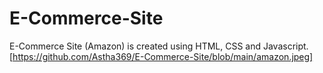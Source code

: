# E-Commerce-Site
E-Commerce Site (Amazon) is created using HTML, CSS and Javascript.
[https://github.com/Astha369/E-Commerce-Site/blob/main/amazon.jpeg]
